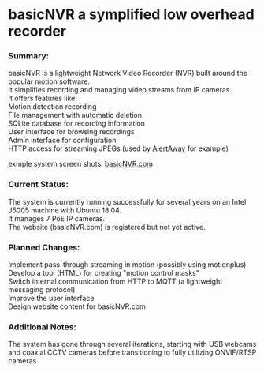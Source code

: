 # basicNVR a symplified low overhead recorder
      
### Summary:

basicNVR is a lightweight Network Video Recorder (NVR) built around the popular motion software.    
It simplifies recording and managing video streams from IP cameras.    
It offers features like:    
Motion detection recording    
File management with automatic deletion    
SQLite database for recording information    
User interface for browsing recordings    
Admin interface for configuration    
HTTP access for streaming JPEGs (used by [AlertAway](https://github.com/jdodgen/MQTT-home/tree/main/linux/alertaway) for example)   

exmple system screen shots: [basicNVR.com](http://basicNVR.com)
   
### Current Status:

The system is currently running successfully for several years on an Intel J5005 machine with Ubuntu 18.04.   
It manages 7 PoE IP cameras.   
The website (basicNVR.com) is registered but not yet active.    
   
### Planned Changes:

Implement pass-through streaming in motion (possibly using motionplus)     
Develop a tool (HTML) for creating "motion control masks"    
Switch internal communication from HTTP to MQTT (a lightweight messaging protocol)    
Improve the user interface    
Design website content for basicNVR.com    
### Additional Notes:

The system has gone through several iterations, starting with USB webcams and coaxial CCTV cameras before transitioning to fully utilizing ONVIF/RTSP cameras.   








 

